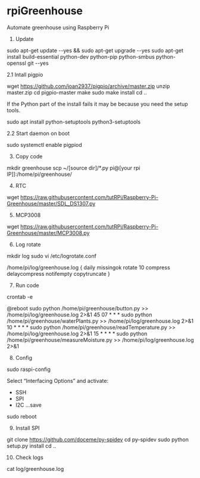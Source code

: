 # rpiGreenhouse
Automate greenhouse using Raspberry Pi

1. Update

sudo apt-get update --yes && sudo apt-get upgrade --yes
sudo apt-get install build-essential python-dev python-pip python-smbus python-openssl git --yes

2.1 Intall pigpio

wget https://github.com/joan2937/pigpio/archive/master.zip
unzip master.zip
cd pigpio-master
make
sudo make install
cd ..

If the Python part of the install fails it may be because you need the setup tools.

sudo apt install python-setuptools python3-setuptools

2.2 Start daemon on boot

sudo systemctl enable pigpiod

3. Copy code

mkdir greenhouse
scp ~/[source dir]/*.py pi@[your rpi IP]]:/home/pi/greenhouse/

4. RTC

wget https://raw.githubusercontent.com/tutRPi/Raspberry-Pi-Greenhouse/master/SDL_DS1307.py

5. MCP3008

wget https://raw.githubusercontent.com/tutRPi/Raspberry-Pi-Greenhouse/master/MCP3008.py

6. Log rotate

mkdir log
sudo vi /etc/logrotate.conf

/home/pi/log/greenhouse.log {
    daily
    missingok
    rotate 10
    compress
    delaycompress
    notifempty
    copytruncate
}

7. Run code

crontab -e

@reboot       sudo python /home/pi/greenhouse/button.py >> /home/pi/log/greenhouse.log 2>&1
45 07 * * *   sudo python /home/pi/greenhouse/waterPlants.py >> /home/pi/log/greenhouse.log 2>&1
10 *  * * *   sudo python /home/pi/greenhouse/readTemperature.py >> /home/pi/log/greenhouse.log 2>&1
15 *  * * *   sudo python /home/pi/greenhouse/measureMoisture.py >> /home/pi/log/greenhouse.log 2>&1

8. Config

sudo raspi-config

Select “Interfacing Options” and activate:
* SSH
* SPI
* I2C
...save

sudo reboot

9. Install SPI

git clone https://github.com/doceme/py-spidev
cd py-spidev
sudo python setup.py install
cd ..

10. Check logs

cat log/greenhouse.log
